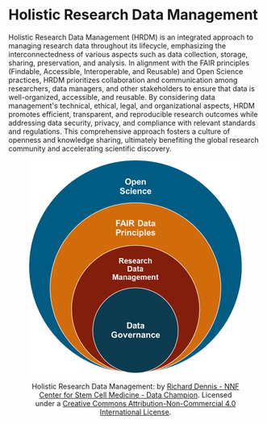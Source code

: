 # Holistic Research Data Management

Holistic Research Data Management (HRDM) is an integrated approach to managing research data throughout its lifecycle, emphasizing the interconnectedness of various aspects such as data collection, storage, sharing, preservation, and analysis. In alignment with the FAIR principles (Findable, Accessible, Interoperable, and Reusable) and Open Science practices, HRDM prioritizes collaboration and communication among researchers, data managers, and other stakeholders to ensure that data is well-organized, accessible, and reusable. By considering data management's technical, ethical, legal, and organizational aspects, HRDM promotes efficient, transparent, and reproducible research outcomes while addressing data security, privacy, and compliance with relevant standards and regulations. This comprehensive approach fosters a culture of openness and knowledge sharing, ultimately benefiting the global research community and accelerating scientific discovery.



<div align="center">

<figure><img src="../.gitbook/assets/image (37).png" alt=""><figcaption><p>Holistic Research Data Management: by <a href="https://renew.science/">Richard Dennis - NNF Center for Stem Cell Medicine - Data Champion</a>. Licensed under a <a href="http://creativecommons.org/licenses/by-nc/4.0/">Creative Commons Attribution-Non-Commercial 4.0 International License</a>.</p></figcaption></figure>

</div>

